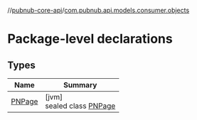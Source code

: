 //[pubnub-core-api](../../index.md)/[com.pubnub.api.models.consumer.objects](index.md)

# Package-level declarations

## Types

| Name | Summary |
|---|---|
| [PNPage](-p-n-page/index.md) | [jvm]<br>sealed class [PNPage](-p-n-page/index.md) |
